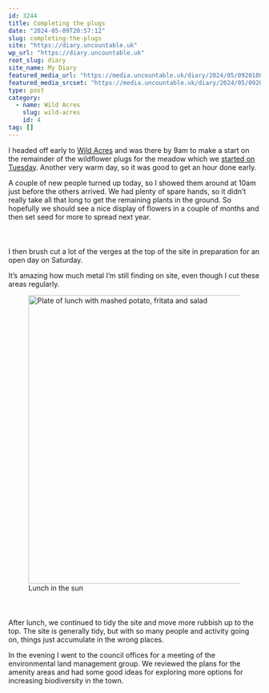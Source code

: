 ```yaml
---
id: 3244
title: Completing the plugs
date: "2024-05-09T20:57:12"
slug: completing-the-plugs
site: "https://diary.uncountable.uk"
wp_url: "https://diary.uncountable.uk"
root_slug: diary
site_name: My Diary
featured_media_url: "https://media.uncountable.uk/diary/2024/05/09201004/IMG20240509093457.webp"
featured_media_srcset: "https://media.uncountable.uk/diary/2024/05/09201004/IMG20240509093457-300x125.webp 300w, https://media.uncountable.uk/diary/2024/05/09201004/IMG20240509093457-1024x427.webp 1024w, https://media.uncountable.uk/diary/2024/05/09201004/IMG20240509093457-150x150.webp 150w, https://media.uncountable.uk/diary/2024/05/09201004/IMG20240509093457-640x267.webp 640w, https://media.uncountable.uk/diary/2024/05/09201004/IMG20240509093457.webp 2000w"
type: post
category:
  - name: Wild Acres
    slug: wild-acres
    id: 4
tag: []
---
```



<p>I headed off early to <a href="https://wildacres.org.uk/">Wild Acres</a> and was there by 9am to make a start on the remainder of the wildflower plugs for the meadow which we <a href="https://diary.uncountable.uk/2024/05/plugging-the-floodplain/" data-type="post" data-id="3242">started on Tuesday</a>.  Another very warm day, so it was good to get an hour done early.</p>



<p>A couple of new people turned up today, so I showed them around at 10am just before the others arrived.  We had plenty of spare hands, so it didn&#8217;t really take all that long to get the remaining plants in the ground.  So hopefully we should see a nice display of flowers in a couple of months and then set seed for more to spread next year.</p>


<style>.kb-row-layout-id3244_d57eae-7a > .kt-row-column-wrap{align-content:start;}:where(.kb-row-layout-id3244_d57eae-7a > .kt-row-column-wrap) > .wp-block-kadence-column{justify-content:start;}.kb-row-layout-id3244_d57eae-7a > .kt-row-column-wrap{column-gap:var(--global-kb-gap-md, 2rem);row-gap:var(--global-kb-gap-md, 2rem);padding-top:var(--global-kb-spacing-sm, 1.5rem);padding-bottom:var(--global-kb-spacing-sm, 1.5rem);grid-template-columns:repeat(2, minmax(0, 1fr));}.kb-row-layout-id3244_d57eae-7a > .kt-row-layout-overlay{opacity:0.30;}@media all and (max-width: 1024px){.kb-row-layout-id3244_d57eae-7a > .kt-row-column-wrap{grid-template-columns:repeat(2, minmax(0, 1fr));}}@media all and (max-width: 767px){.kb-row-layout-id3244_d57eae-7a > .kt-row-column-wrap{grid-template-columns:minmax(0, 1fr);}.kb-row-layout-id3244_d57eae-7a > .kt-row-column-wrap > .wp-block-kadence-column:nth-of-type(1){order:2;}.kb-row-layout-id3244_d57eae-7a > .kt-row-column-wrap > .wp-block-kadence-column:nth-of-type(2){order:1;}.kb-row-layout-id3244_d57eae-7a > .kt-row-column-wrap > .wp-block-kadence-column:nth-of-type(3){order:12;}.kb-row-layout-id3244_d57eae-7a > .kt-row-column-wrap > .wp-block-kadence-column:nth-of-type(4){order:11;}.kb-row-layout-id3244_d57eae-7a > .kt-row-column-wrap > .wp-block-kadence-column:nth-of-type(5){order:22;}.kb-row-layout-id3244_d57eae-7a > .kt-row-column-wrap > .wp-block-kadence-column:nth-of-type(6){order:21;}.kb-row-layout-id3244_d57eae-7a > .kt-row-column-wrap > .wp-block-kadence-column:nth-of-type(7){order:32;}.kb-row-layout-id3244_d57eae-7a > .kt-row-column-wrap > .wp-block-kadence-column:nth-of-type(8){order:31;}}</style><div class="kb-row-layout-wrap kb-row-layout-id3244_d57eae-7a alignnone wp-block-kadence-rowlayout"><div class="kt-row-column-wrap kt-has-2-columns kt-row-layout-equal kt-tab-layout-inherit kt-mobile-layout-row kt-row-valign-top">
<style>.kadence-column3244_df9f55-91 > .kt-inside-inner-col,.kadence-column3244_df9f55-91 > .kt-inside-inner-col:before{border-top-left-radius:0px;border-top-right-radius:0px;border-bottom-right-radius:0px;border-bottom-left-radius:0px;}.kadence-column3244_df9f55-91 > .kt-inside-inner-col{column-gap:var(--global-kb-gap-sm, 1rem);}.kadence-column3244_df9f55-91 > .kt-inside-inner-col{flex-direction:column;}.kadence-column3244_df9f55-91 > .kt-inside-inner-col > .aligncenter{width:100%;}.kadence-column3244_df9f55-91 > .kt-inside-inner-col:before{opacity:0.3;}.kadence-column3244_df9f55-91{position:relative;}@media all and (max-width: 1024px){.kadence-column3244_df9f55-91 > .kt-inside-inner-col{flex-direction:column;justify-content:center;}}@media all and (max-width: 767px){.kadence-column3244_df9f55-91 > .kt-inside-inner-col{flex-direction:column;justify-content:center;}}</style>
<div class="wp-block-kadence-column kadence-column3244_df9f55-91"><div class="kt-inside-inner-col">
<p>I then brush cut a lot of the verges at the top of the site in preparation for an open day on Saturday.</p>



<p>It&#8217;s amazing how much metal I&#8217;m still finding on site, even though I cut these areas regularly.</p>



<p></p>
</div></div>


<style>.kadence-column3244_73334e-e7 > .kt-inside-inner-col,.kadence-column3244_73334e-e7 > .kt-inside-inner-col:before{border-top-left-radius:0px;border-top-right-radius:0px;border-bottom-right-radius:0px;border-bottom-left-radius:0px;}.kadence-column3244_73334e-e7 > .kt-inside-inner-col{column-gap:var(--global-kb-gap-sm, 1rem);}.kadence-column3244_73334e-e7 > .kt-inside-inner-col{flex-direction:column;}.kadence-column3244_73334e-e7 > .kt-inside-inner-col > .aligncenter{width:100%;}.kadence-column3244_73334e-e7 > .kt-inside-inner-col:before{opacity:0.3;}.kadence-column3244_73334e-e7{position:relative;}@media all and (max-width: 1024px){.kadence-column3244_73334e-e7 > .kt-inside-inner-col{flex-direction:column;justify-content:center;}}@media all and (max-width: 767px){.kadence-column3244_73334e-e7 > .kt-inside-inner-col{flex-direction:column;justify-content:center;}}</style>
<div class="wp-block-kadence-column kadence-column3244_73334e-e7"><div class="kt-inside-inner-col">
<figure class="wp-block-image size-large"><img loading="lazy" decoding="async" width="1024" height="576" src="https://media.uncountable.uk/diary/2024/05/09201004/IMG20240509131836-1024x576.webp" alt="Plate of lunch with mashed potato, fritata and salad" class="wp-image-3236" srcset="https://media.uncountable.uk/diary/2024/05/09201004/IMG20240509131836-1024x576.webp 1024w, https://media.uncountable.uk/diary/2024/05/09201004/IMG20240509131836-300x169.webp 300w, https://media.uncountable.uk/diary/2024/05/09201004/IMG20240509131836-640x360.webp 640w, https://media.uncountable.uk/diary/2024/05/09201004/IMG20240509131836.webp 2000w" sizes="auto, (max-width: 1024px) 100vw, 1024px" /><figcaption class="wp-element-caption">Lunch in the sun</figcaption></figure>
</div></div>

</div></div>


<p>After lunch, we continued to tidy the site and move more rubbish up to the top.  The site is generally tidy, but with so many people and activity going on, things just accumulate in the wrong places.</p>



<p>In the evening I went to the council offices for a meeting of the environmental land management group.  We reviewed the plans for the amenity areas and had some good ideas for exploring more options for increasing biodiversity in the town.</p>
